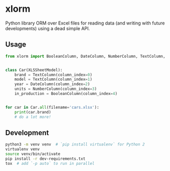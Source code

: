 # xlorm

Python library ORM over Excel files for reading data (and writing with future developments) using a dead simple API.


## Usage

```python
from xlorm import BooleanColumn, DateColumn, NumberColumn, TextColumn, XLSSheetModel


class Car(XLSSheetModel):
    brand = TextColumn(column_index=0)
    model = TextColumn(column_index=1)
    year = DateColumn(column_index=2)
    units = NumberColumn(column_index=3)
    in_production = BooleanColumn(column_index=4)


for car in Car.all(filename='cars.xlsx'):
    print(car.brand)
    # do a lot more!
```


## Development

```bash
python3 -m venv venv  # `pip install virtualenv` for Python 2
virtualenv venv
source venv/bin/activate
pip install -r dev-requirements.txt
tox  # add `-p auto` to run in parallel
```
